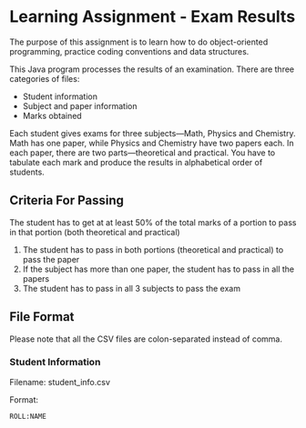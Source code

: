 # Learning Assignment - Exam Results

The purpose of this assignment is to learn how to do object-oriented programming, practice coding conventions and data structures.

This Java program processes the results of an examination. There are three categories of files:
* Student information
* Subject and paper information
* Marks obtained

Each student gives exams for three subjects—Math, Physics and Chemistry. Math has one paper, while Physics and Chemistry have two papers each. In each paper, there are two parts—theoretical and practical. You have to tabulate each mark and produce the results in alphabetical order of students.

## Criteria For Passing
The student has to get at at least 50% of the total marks of a portion to pass in that portion (both theoretical and practical)
1. The student has to pass in both portions (theoretical and practical) to pass the paper
2. If the subject has more than one paper, the student has to pass in all the papers
3. The student has to pass in all 3 subjects to pass the exam

## File Format
Please note that all the CSV files are colon-separated instead of comma.

### Student Information

Filename: student_info.csv

Format: 
```
ROLL:NAME
```
